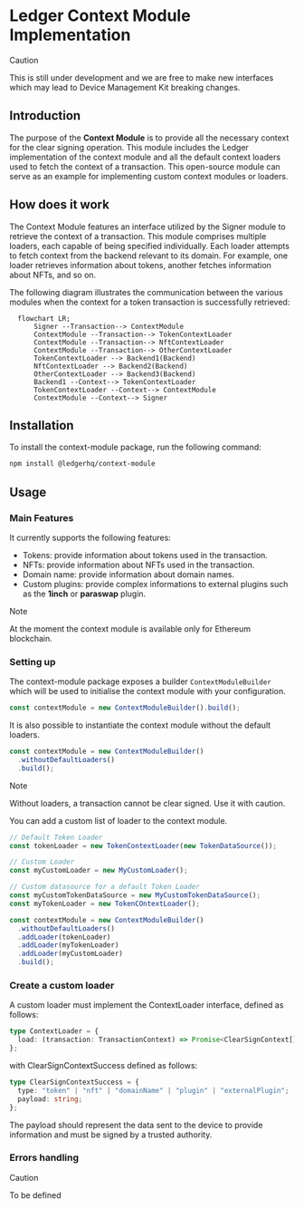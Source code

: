 # Ledger Context Module Implementation

> [!CAUTION]
> This is still under development and we are free to make new interfaces which may lead to Device Management Kit breaking changes.

## Introduction

The purpose of the **Context Module** is to provide all the necessary context for the clear signing operation.
This module includes the Ledger implementation of the context module and all the default context loaders used to fetch the context of a transaction.
This open-source module can serve as an example for implementing custom context modules or loaders.

## How does it work

The Context Module features an interface utilized by the Signer module to retrieve the context of a transaction. This module comprises multiple loaders, each capable of being specified individually. Each loader attempts to fetch context from the backend relevant to its domain. For example, one loader retrieves information about tokens, another fetches information about NFTs, and so on.

The following diagram illustrates the communication between the various modules when the context for a token transaction is successfully retrieved:

```mermaid
  flowchart LR;
      Signer --Transaction--> ContextModule
      ContextModule --Transaction--> TokenContextLoader
      ContextModule --Transaction--> NftContextLoader
      ContextModule --Transaction--> OtherContextLoader
      TokenContextLoader --> Backend1(Backend)
      NftContextLoader --> Backend2(Backend)
      OtherContextLoader --> Backend3(Backend)
      Backend1 --Context--> TokenContextLoader
      TokenContextLoader --Context--> ContextModule
      ContextModule --Context--> Signer
```

## Installation

To install the context-module package, run the following command:

```sh
npm install @ledgerhq/context-module
```

## Usage

### Main Features

It currently supports the following features:

- Tokens: provide information about tokens used in the transaction.
- NFTs: provide information about NFTs used in the transaction.
- Domain name: provide information about domain names.
- Custom plugins: provide complex informations to external plugins such as the **1inch** or **paraswap** plugin.

> [!NOTE]  
> At the moment the context module is available only for Ethereum blockchain.

### Setting up

The context-module package exposes a builder `ContextModuleBuilder` which will be used to initialise the context module with your configuration.

```ts
const contextModule = new ContextModuleBuilder().build();
```

It is also possible to instantiate the context module without the default loaders.

```ts
const contextModule = new ContextModuleBuilder()
  .withoutDefaultLoaders()
  .build();
```

> [!NOTE]
> Without loaders, a transaction cannot be clear signed. Use it with caution.

You can add a custom list of loader to the context module.

```ts
// Default Token Loader
const tokenLoader = new TokenContextLoader(new TokenDataSource());

// Custom Loader
const myCustomLoader = new MyCustomLoader();

// Custom datasource for a default Token Loader
const myCustomTokenDataSource = new MyCustomTokenDataSource();
const myTokenLoader = new TokenCOntextLoader();

const contextModule = new ContextModuleBuilder()
  .withoutDefaultLoaders()
  .addLoader(tokenLoader)
  .addLoader(myTokenLoader)
  .addLoader(myCustomLoader)
  .build();
```

### Create a custom loader

A custom loader must implement the ContextLoader interface, defined as follows:

```ts
type ContextLoader = {
  load: (transaction: TransactionContext) => Promise<ClearSignContext[]>;
};
```

with ClearSignContextSuccess defined as follows:

```ts
type ClearSignContextSuccess = {
  type: "token" | "nft" | "domainName" | "plugin" | "externalPlugin";
  payload: string;
};
```

The payload should represent the data sent to the device to provide information and must be signed by a trusted authority.

### Errors handling

> [!CAUTION]
> To be defined
